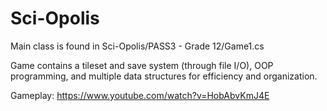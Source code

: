 # Sci-Opolis
Main class is found in Sci-Opolis/PASS3 - Grade 12/Game1.cs

Game contains a tileset and save system (through file I/O), OOP programming, and multiple data structures for efficiency and organization.

Gameplay: https://www.youtube.com/watch?v=HobAbvKmJ4E
